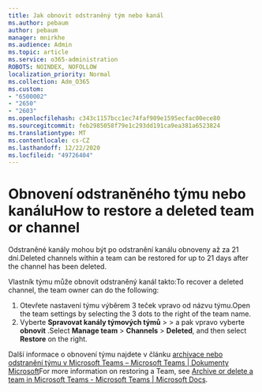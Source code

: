 ```yaml
---
title: Jak obnovit odstraněný tým nebo kanál
ms.author: pebaum
author: pebaum
manager: mnirkhe
ms.audience: Admin
ms.topic: article
ms.service: o365-administration
ROBOTS: NOINDEX, NOFOLLOW
localization_priority: Normal
ms.collection: Adm_O365
ms.custom:
- "6500002"
- "2650"
- "2603"
ms.openlocfilehash: c343c1157bcc1ec74faf909e1595ecfac00ece80
ms.sourcegitcommit: feb2985058f79e1c293dd191ca9ea381a6523824
ms.translationtype: MT
ms.contentlocale: cs-CZ
ms.lasthandoff: 12/22/2020
ms.locfileid: "49726404"
---
```

# <a name="how-to-restore-a-deleted-team-or-channel"></a><span data-ttu-id="c0e8c-102">Obnovení odstraněného týmu nebo kanálu</span><span class="sxs-lookup"><span data-stu-id="c0e8c-102">How to restore a deleted team or channel</span></span>

<span data-ttu-id="c0e8c-103">Odstraněné kanály mohou být po odstranění kanálu obnoveny až za 21 dní.</span><span class="sxs-lookup"><span data-stu-id="c0e8c-103">Deleted channels within a team can be restored for up to 21 days after the channel has been deleted.</span></span>

<span data-ttu-id="c0e8c-104">Vlastník týmu může obnovit odstraněný kanál takto:</span><span class="sxs-lookup"><span data-stu-id="c0e8c-104">To recover a deleted channel, the team owner can do the following:</span></span>

1. <span data-ttu-id="c0e8c-105">Otevřete nastavení týmu výběrem 3 teček vpravo od názvu týmu.</span><span class="sxs-lookup"><span data-stu-id="c0e8c-105">Open the team settings by selecting the 3 dots to the right of the team name.</span></span>
2. <span data-ttu-id="c0e8c-106">Vyberte **Spravovat kanály týmových týmů**  >    >  a pak vpravo vyberte **obnovit** .</span><span class="sxs-lookup"><span data-stu-id="c0e8c-106">Select **Manage team** > **Channels** > **Deleted**, and then select **Restore** on the right.</span></span>

<span data-ttu-id="c0e8c-107">Další informace o obnovení týmu najdete v článku [archivace nebo odstranění týmu v Microsoft Teams – Microsoft Teams | Dokumenty Microsoft](https://docs.microsoft.com/microsoftteams/archive-or-delete-a-team#restore-a-deleted-team)</span><span class="sxs-lookup"><span data-stu-id="c0e8c-107">For more information on restoring a Team, see [Archive or delete a team in Microsoft Teams - Microsoft Teams | Microsoft Docs](https://docs.microsoft.com/microsoftteams/archive-or-delete-a-team#restore-a-deleted-team).</span></span>
